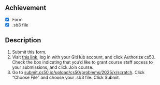 ## Achievement 
 
- [x] Form 
- [x] .sb3 file 
 
## Description 
 
1. Submit [this form](https://forms.cs50.io/6301a62b-a33a-406d-8c82-bdf94045bc41). 
2. Visit [this link](https://submit.cs50.io/courses/1/), log in with your GitHub account, and click Authorize cs50. Check the box indicating that you’d like to grant course staff access to your submissions, and click Join course. 
3. Go to [submit.cs50.io/upload/cs50/problems/2025/x/scratch](https://submit.cs50.io/upload/cs50/problems/2025/x/scratch). Click “Choose File” and choose your .sb3 file. Click Submit.
